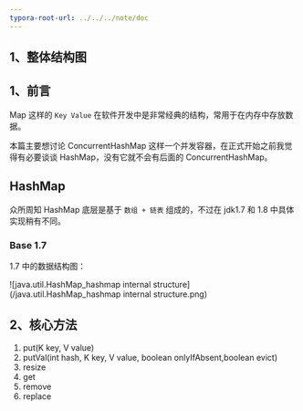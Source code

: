 ```yaml
---
typora-root-url: ../../../note/doc
---
```


## 1、整体结构图

## 1、前言

Map 这样的 `Key Value` 在软件开发中是非常经典的结构，常用于在内存中存放数据。

本篇主要想讨论 ConcurrentHashMap 这样一个并发容器，在正式开始之前我觉得有必要谈谈 HashMap，没有它就不会有后面的 ConcurrentHashMap。



## HashMap

众所周知 HashMap 底层是基于 `数组 + 链表` 组成的，不过在 jdk1.7 和 1.8 中具体实现稍有不同。

### Base 1.7

1.7 中的数据结构图：

![java.util.HashMap_hashmap internal structure](/java.util.HashMap_hashmap internal structure.png)





















## 2、核心方法

1. put(K key, V value)
2. putVal(int hash, K key, V value, boolean onlyIfAbsent,boolean evict)
3. resize
4. get
5. remove
6. replace



